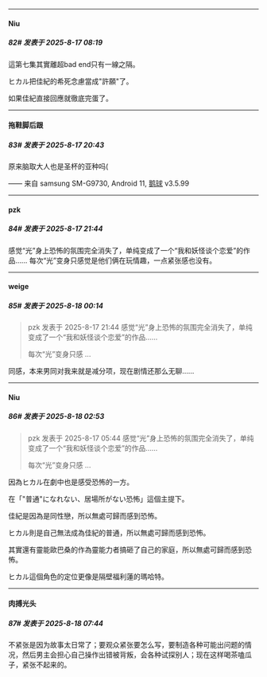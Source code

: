 ﻿
*****

####  Niu  
##### 82#       发表于 2025-8-17 08:19

這第七集其實離超bad end只有一線之隔。

ヒカル把佳紀的希死念慮當成"許願"了。

如果佳紀直接回應就徹底完蛋了。


*****

####  拖鞋脚后跟  
##### 83#       发表于 2025-8-17 20:43

原来脑取大人也是圣杯的亚种吗(

—— 来自 samsung SM-G9730, Android 11, [鹅球](https://www.pgyer.com/GcUxKd4w) v3.5.99


*****

####  pzk  
##### 84#       发表于 2025-8-17 21:44

感觉“光”身上恐怖的氛围完全消失了，单纯变成了一个“我和妖怪谈个恋爱”的作品……
每次“光”变身只感觉是他们俩在玩情趣，一点紧张感也没有。


*****

####  weige  
##### 85#       发表于 2025-8-18 00:14

<blockquote>pzk 发表于 2025-8-17 21:44
感觉“光”身上恐怖的氛围完全消失了，单纯变成了一个“我和妖怪谈个恋爱”的作品……

每次“光”变身只感 ...</blockquote>
同感，本来男同对我来就是减分项，现在剧情还那么无聊……


*****

####  Niu  
##### 86#       发表于 2025-8-18 02:53

<blockquote>pzk 发表于 2025-8-17 05:44
感觉“光”身上恐怖的氛围完全消失了，单纯变成了一个“我和妖怪谈个恋爱”的作品……

每次“光”变身只感 ...</blockquote>
因為ヒカル在劇中也是感受恐怖的一方。

在「"普通"になれない、居場所がない恐怖」這個主提下。

佳紀是因為是同性戀，所以無處可歸而感到恐怖。

ヒカル則是自己無法成為佳紀的普通，所以無處可歸而感到恐怖。

其實還有靈能歐巴桑的作為靈能力者搞砸了自己的家庭，所以無處可歸而感到恐怖。

ヒカル這個角色的定位更像是隔壁福利蓮的瑪哈特。


*****

####  肉搏光头  
##### 87#       发表于 2025-8-18 07:44

不紧张是因为故事太日常了；要观众紧张要怎么写，要制造各种可能出问题的情况，然后男主会担心自己操作出错被背叛，会各种试探别人；现在这样喝茶嗑瓜子，紧张不起来的。

